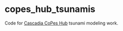 # copes_hub_tsunamis

Code for [Cascadia CoPes Hub](https://cascadiacopeshub.org/)
tsunami modeling work.


